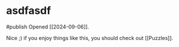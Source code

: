 # asdfasdf
#publish 
Opened [[2024-09-06]].

Nice ;) if you enjoy things like this, you should check out [[Puzzles]].
